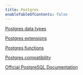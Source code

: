 ```yaml
---
title: Postgres
enableTableOfContents: false
---
```


<DetailIconCards>

<a href="/docs/postgres/data-types-intro" description="Learn about Postgres data types" icon="app-store" icon="app-store">Postgres data types</a>

<a href="/docs/extensions/extensions-intro" description="Level up your database with our many supported Postgres extensions" icon="app-store">Postgres extensions</a>

<a href="/docs/postgres/functions-intro" description="Learn about Postgres functions" icon="app-store" icon="app-store">Postgres functions</a>

<a href="/docs/reference/compatibility" description="Learn about Neon as a managed Postgres service" icon="app-store" icon="app-store">Postgres compatibility</a>

<a href="/docs/postgres/index" description="Neon is Postgres. Access our mirror of the official PostgreSQL documentation" icon="app-store" icon="app-store">Official PostgreSQL Documentation</a>

</DetailIconCards>
